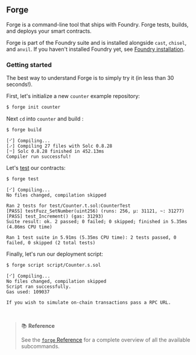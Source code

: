 ## Forge

Forge is a command-line tool that ships with Foundry. Forge tests, builds, and deploys your smart contracts.

Forge is part of the Foundry suite and is installed alongside `cast`, `chisel`, and `anvil`. If you haven't installed Foundry
yet, see [Foundry installation](../getting-started/installation.md).

### Getting started

The best way to understand Forge is to simply try it (in less than 30 seconds!).

First, let's initialize a new `counter` example repository:

```sh
$ forge init counter
```

Next `cd` into `counter` and build :

```sh
$ forge build
```

```console
[⠊] Compiling...
[⠔] Compiling 27 files with Solc 0.8.28
[⠒] Solc 0.8.28 finished in 452.13ms
Compiler run successful!
```

Let's [test](https://paritytech.github.io/foundry-book-polkadot/forge/tests#tests) our contracts:

```sh
$ forge test
```

```console
[⠊] Compiling...
No files changed, compilation skipped

Ran 2 tests for test/Counter.t.sol:CounterTest
[PASS] testFuzz_SetNumber(uint256) (runs: 256, μ: 31121, ~: 31277)
[PASS] test_Increment() (gas: 31293)
Suite result: ok. 2 passed; 0 failed; 0 skipped; finished in 5.35ms (4.86ms CPU time)

Ran 1 test suite in 5.91ms (5.35ms CPU time): 2 tests passed, 0 failed, 0 skipped (2 total tests)
```

Finally, let's run our deployment script:

```sh
$ forge script script/Counter.s.sol
```

```console
[⠊] Compiling...
No files changed, compilation skipped
Script ran successfully.
Gas used: 109037

If you wish to simulate on-chain transactions pass a RPC URL.
```

<br>

> 📚 **Reference**
>
> See the [`forge` Reference](../reference/forge/) for a complete overview of all the available subcommands.
